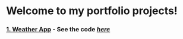 # Welcome to my portfolio projects!

### [1. Weather App](https://weather-kohl-one.vercel.app/) - See the code [*here*](/weather/)

